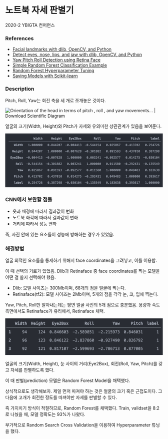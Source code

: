 # 노트북 자세 판별기
2020-2 YBIGTA 컨퍼런스


### References

* [Facial landmarks with dlib, OpenCV, and Python](https://www.pyimagesearch.com/2017/04/03/facial-landmarks-dlib-opencv-python/)
* [Detect eyes, nose, lips, and jaw with dlib, OpenCV, and Python](https://www.pyimagesearch.com/2017/04/10/detect-eyes-nose-lips-jaw-dlib-opencv-python/)
* [Yaw Pitch Roll Detection using Retina Face](https://github.com/fisakhan/Face_Pose)
* [Simple Random Forest Classification Example](https://github.com/codebasics/py/blob/master/ML/11_random_forest/11_random_forest.ipynb)
* [Random Forest Hyperparameter Tuning](https://towardsdatascience.com/hyperparameter-tuning-the-random-forest-in-python-using-scikit-learn-28d2aa77dd74)
* [Saving Models with Scikit-learn](https://scikit-learn.org/stable/modules/model_persistence.html)

### Description

Pitch, Roll, Yaw는 회전 축을 세 개로 쪼개놓은 것이다. 

![Orientation of the head in terms of pitch , roll , and yaw movements... |  Download Scientific Diagram](https://www.researchgate.net/profile/Tsang_Ing_Ren/publication/279291928/figure/fig1/AS:292533185462272@1446756754388/Orientation-of-the-head-in-terms-of-pitch-roll-and-yaw-movements-describing-the-three.png)

얼굴의 크기(Width, Height)와 Pitch가 자세와 유의미한 상관관계가 있음을 보여준다.

![image-20201225200338221](./imgs/image-20201225200338221.png)

### CNN에서 보완할 점들

* 옷과 배경에 따라서 결과값이 변화
* 노트북 화각에 따라서 결과값이 변화
* 거리에 따라서 성능 변화

즉, 사진 안에 있는 요소들이 성능에 방해하는 경우가 있었음.

### 해결방법

얼굴 외적인 요소들을 통제하기 위해서 face coordinates을 그려넣고, 이를 이용함.

이 때 선택의 기로가 있었음. Dlib과 Retinaface 중 face coordinates를 찍는 모델을 어떤 걸 쓸지 선택해야 했음. 

* Dlib: 모델 사이즈는 300Mb이며, 68개의 점을 얼굴에 찍는다.
* Retinaface(tf2): 모델 사이즈는 2Mb이며, 5개의 점을 각각 눈, 코, 입에 찍는다.

Yaw, Pitch, Roll만 알아내는데는 평면 얼굴 사진의 5개 점으로 충분했음. 용량과 속도 측면에서도 Retinaface가 유리해서, Retinaface 채택.

![image-20201225231219191](./imgs/image-20201225231219191.png)

얼굴의 크기(Width, Height), 눈 사이의 거리(Eye2Box), 회전(Roll, Yaw, Pitch)를 갖고 자세를 판별하도록 했다.

이 때 판별(prediction) 모델은 Random Forest Model을 채택했다. 

상식적으로도 생각해보자. 제일 먼저 따져야 하는 것은 얼굴의 크기 혹은 근접도이다. 그 다음에 고개가 회전한 정도를 따져야만 자세를 판별할 수 있다. 

즉 가지치기 방식이 적절하므로, Random Forest를 채택했다. Train, validset을 8:2로 나눴을 때, 모델 정확도는 93%가 나왔다.

부가적으로 Random Search Cross Validation을 이용하여 Hyperparameter 튜닝을 했다.

